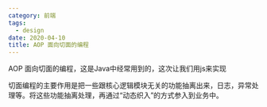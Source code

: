 ```yaml
---
category: 前端
tags:
  - design
date: 2020-04-10
title: AOP 面向切面的编程
---
```


AOP 面向切面的编程，这是Java中经常用到的，这次让我们用js来实现

<!--more-->

切面编程的主要作用是把一些跟核心逻辑模块无关的功能抽离出来，日志，异常处理等。将这些功能抽离处理，再通过“动态织入”的方式参入到业务中。

